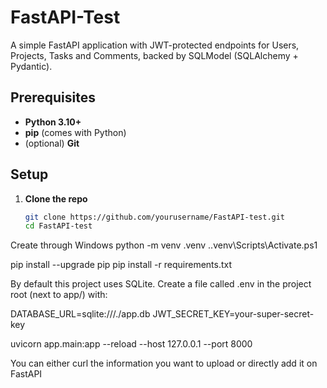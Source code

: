 # FastAPI-Test

A simple FastAPI application with JWT-protected endpoints for Users, Projects, Tasks and Comments, backed by SQLModel (SQLAlchemy + Pydantic).

## Prerequisites

- **Python 3.10+**  
- **pip** (comes with Python)  
- (optional) **Git**  

## Setup

1. **Clone the repo**  
   ```bash
   git clone https://github.com/yourusername/FastAPI-test.git
   cd FastAPI-test

Create through Windows
python -m venv .venv
.\.venv\Scripts\Activate.ps1

pip install --upgrade pip
pip install -r requirements.txt



By default this project uses SQLite. Create a file called .env in the project root (next to app/) with:

DATABASE_URL=sqlite:///./app.db
JWT_SECRET_KEY=your-super-secret-key

uvicorn app.main:app --reload --host 127.0.0.1 --port 8000

You can either curl the information you want to upload or directly add it on FastAPI